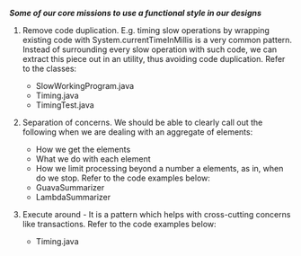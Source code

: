 _**Some of our core missions to use a functional style in our designs**_

1. Remove code duplication. E.g. timing slow operations by wrapping existing
code with System.currentTimeInMillis is a very common pattern. Instead of 
surrounding every slow operation with such code, we can extract this piece out
in an utility, thus avoiding code duplication. Refer to the classes: 
    - SlowWorkingProgram.java
    - Timing.java
    - TimingTest.java
    
2. Separation of concerns. We should be able to clearly call out the following when
 we are dealing with an aggregate of elements:
    - How we get the elements
    - What we do with each element
    - How we limit processing beyond a number a elements, as in, when do we stop.
 Refer to the code examples below:
    - GuavaSummarizer
    - LambdaSummarizer
    
 3. Execute around - It is a pattern which helps with cross-cutting concerns like transactions.
 Refer to the code examples below:
 
    - Timing.java
